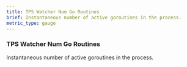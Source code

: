 ```yaml
---
title: TPS Watcher Num Go Routines
brief: Instantaneous number of active goroutines in the process.
metric_type: gauge
---
```


### TPS Watcher Num Go Routines

Instantaneous number of active goroutines in the process.